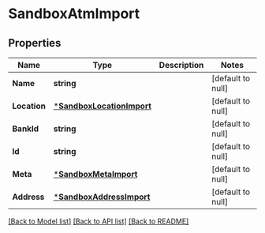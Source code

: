 # SandboxAtmImport

## Properties
Name | Type | Description | Notes
------------ | ------------- | ------------- | -------------
**Name** | **string** |  | [default to null]
**Location** | [***SandboxLocationImport**](SandboxLocationImport.md) |  | [default to null]
**BankId** | **string** |  | [default to null]
**Id** | **string** |  | [default to null]
**Meta** | [***SandboxMetaImport**](SandboxMetaImport.md) |  | [default to null]
**Address** | [***SandboxAddressImport**](SandboxAddressImport.md) |  | [default to null]

[[Back to Model list]](../README.md#documentation-for-models) [[Back to API list]](../README.md#documentation-for-api-endpoints) [[Back to README]](../README.md)



